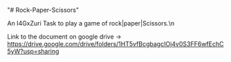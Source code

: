 "# Rock-Paper-Scissors"

An I4GxZuri Task to play a game of rock|paper|Scissors.\n

Link to the document on google drive -> https://drive.google.com/drive/folders/1HT5vfBcgbagcIOj4v0S3FF6wfEchC5yW?usp=sharing
